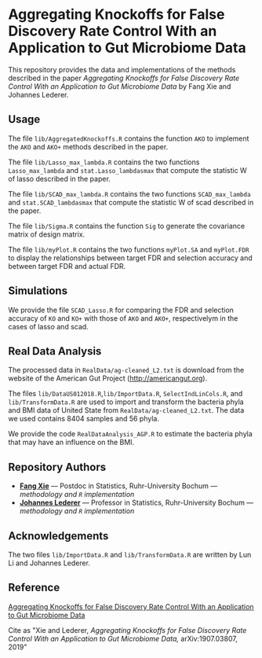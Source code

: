 # Aggregating Knockoffs for False Discovery Rate Control With an Application to Gut Microbiome Data

This repository provides the data and implementations of the methods described in the paper
*Aggregating Knockoffs for False Discovery Rate Control With an Application to Gut Microbiome Data* by
Fang Xie and Johannes Lederer.

## Usage

The file `lib/AggregatedKnockoffs.R` contains the function `AKO` to implement the `AKO` and `AKO+` methods described in the  paper.
 
The file `lib/Lasso_max_lambda.R` contains the two functions `Lasso_max_lambda` and `stat.Lasso_lambdasmax` that compute the statistic W of lasso described in the paper.

The file `lib/SCAD_max_lambda.R` contains the two functions `SCAD_max_lambda` and `stat.SCAD_lambdasmax` that compute the statistic W of scad described in the paper.

The file `lib/Sigma.R` contains the function `Sig` to generate the covariance matrix of design matrix.

The file `lib/myPlot.R` contains the two functions `myPlot.SA` and `myPlot.FDR` to display the relationships between target FDR and selection accuracy and between target FDR and actual FDR.

## Simulations
We provide the file `SCAD_Lasso.R` for comparing the FDR and selection accuracy of `KO` and `KO+` with those of `AKO` and `AKO+`, respectivelym in the cases of lasso and scad.

## Real Data Analysis
The processed data in `RealData/ag-cleaned_L2.txt` is download from the website of the American Gut Project (http://americangut.org).

The files `lib/DataUS012018.R`,`lib/ImportData.R`, `SelectIndLinCols.R`, and `lib/TransformData.R` are used to import and transform the bacteria phyla and BMI data of United State from `RealData/ag-cleaned_L2.txt`. The data we used contains 8404 samples and 56 phyla.

We provide the code `RealDataAnalysis_AGP.R` to estimate the bacteria phyla that may have an influence on the BMI.

## Repository Authors

* **[Fang Xie](fang.xie@rub.de)** &mdash; Postdoc in Statistics, Ruhr-University Bochum &mdash; *methodology and `R` implementation*
* **[Johannes Lederer](johannes.lederer@rub.de)** &mdash; Professor in Statistics, Ruhr-University Bochum &mdash; *methodology and `R` implementation*


## Acknowledgements
The two files `lib/ImportData.R` and `lib/TransformData.R` are written by Lun Li and Johannes Lederer.

## Reference

[Aggregating Knockoffs for False Discovery Rate Control With an Application to Gut Microbiome Data](https://arxiv.org/abs/1907.03807)

Cite as "Xie and Lederer, *Aggregating Knockoffs for False Discovery Rate Control With an Application to Gut Microbiome Data,* arXiv:1907.03807, 2019"


